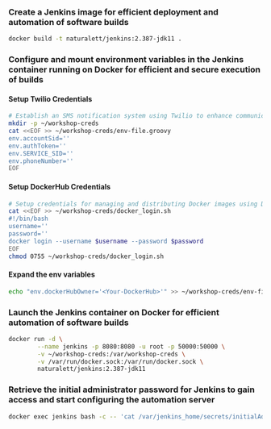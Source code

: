 ### Create a Jenkins image for efficient deployment and automation of software builds
```bash
docker build -t naturalett/jenkins:2.387-jdk11 .
```

### Configure and mount environment variables in the Jenkins container running on Docker for efficient and secure execution of builds

#### Setup Twilio Credentials
```bash
# Establish an SMS notification system using Twilio to enhance communication and improve the efficiency of the environment
mkdir -p ~/workshop-creds
cat <<EOF >> ~/workshop-creds/env-file.groovy
env.accountSid=''
env.authToken=''
env.SERVICE_SID=''
env.phoneNumber=''
EOF
```

#### Setup DockerHub Credentials
```bash
# Setup credentials for managing and distributing Docker images using DockerHub
cat <<EOF >> ~/workshop-creds/docker_login.sh
#!/bin/bash
username=''
password=''
docker login --username $username --password $password
EOF
chmod 0755 ~/workshop-creds/docker_login.sh
```

#### Expand the env variables
```bash
echo "env.dockerHubOwner='<Your-DockerHub>'" >> ~/workshop-creds/env-file.groovy
```

### Launch the Jenkins container on Docker for efficient automation of software builds
```bash
docker run -d \
        --name jenkins -p 8080:8080 -u root -p 50000:50000 \
        -v ~/workshop-creds:/var/workshop-creds \
        -v /var/run/docker.sock:/var/run/docker.sock \
        naturalett/jenkins:2.387-jdk11
```

### Retrieve the initial administrator password for Jenkins to gain access and start configuring the automation server
```bash
docker exec jenkins bash -c -- 'cat /var/jenkins_home/secrets/initialAdminPassword'
```

